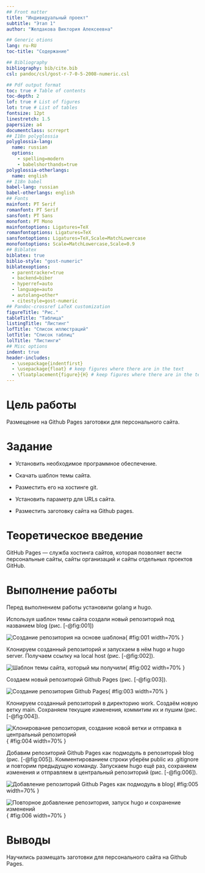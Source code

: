 ```yaml
---
## Front matter
title: "Индивидуальный проект"
subtitle: "Этап 1"
author: "Желдакова Виктория Алексеевна"

## Generic otions
lang: ru-RU
toc-title: "Содержание"

## Bibliography
bibliography: bib/cite.bib
csl: pandoc/csl/gost-r-7-0-5-2008-numeric.csl

## Pdf output format
toc: true # Table of contents
toc-depth: 2
lof: true # List of figures
lot: true # List of tables
fontsize: 12pt
linestretch: 1.5
papersize: a4
documentclass: scrreprt
## I18n polyglossia
polyglossia-lang:
  name: russian
  options:
	- spelling=modern
	- babelshorthands=true
polyglossia-otherlangs:
  name: english
## I18n babel
babel-lang: russian
babel-otherlangs: english
## Fonts
mainfont: PT Serif
romanfont: PT Serif
sansfont: PT Sans
monofont: PT Mono
mainfontoptions: Ligatures=TeX
romanfontoptions: Ligatures=TeX
sansfontoptions: Ligatures=TeX,Scale=MatchLowercase
monofontoptions: Scale=MatchLowercase,Scale=0.9
## Biblatex
biblatex: true
biblio-style: "gost-numeric"
biblatexoptions:
  - parentracker=true
  - backend=biber
  - hyperref=auto
  - language=auto
  - autolang=other*
  - citestyle=gost-numeric
## Pandoc-crossref LaTeX customization
figureTitle: "Рис."
tableTitle: "Таблица"
listingTitle: "Листинг"
lofTitle: "Список иллюстраций"
lotTitle: "Список таблиц"
lolTitle: "Листинги"
## Misc options
indent: true
header-includes:
  - \usepackage{indentfirst}
  - \usepackage{float} # keep figures where there are in the text
  - \floatplacement{figure}{H} # keep figures where there are in the text
---
```


# Цель работы

Размещение на Github Pages заготовки для персонального сайта.

# Задание

- Установить необходимое программное обеспечение.

- Скачать шаблон темы сайта.

- Разместить его на хостинге git.

- Установить параметр для URLs сайта.

- Разместить заготовку сайта на Github pages.

# Теоретическое введение

GitHub Pages — служба хостинга сайтов, которая позволяет вести персональные сайты, сайты организаций и сайты отдельных проектов GitHub.

# Выполнение работы

Перед выполнением работы установили golang и hugo.

Используя шаблон темы сайта создали новый репозиторий под названием blog (рис. [-@fig:001])

![Создание репозитория на основе шаблона](image/1.png){ #fig:001 width=70% }

Клонируем созданный репозиторий и запускаем в нём hugo и hugo server. Получаем ссылку на local host (рис. [-@fig:002]). 

![Шаблон темы сайта, который мы получили](image/6.png){ #fig:002 width=70% }

Создаем новый репозиторий Github Pages (рис. [-@fig:003]). 

![Создание репозитория Github Pages](image/2.png){ #fig:003 width=70% }

Клонируем созданный репозиторий в директорию work. Создаём новую ветку main. Сохраняем текущие изменения, коммитим их и пушим (рис. [-@fig:004]).

![Клонирование репозитория, создание новой ветки и отправка в центральный репозиторий](image/3.png){ #fig:004 width=70% }

Добавим репозиторий Github Pages как подмодуль в репозиторий blog (рис. [-@fig:005]). Комментированием строки уберём public из .gitignore и повторим предыдущую команду. Запускаем hugo ещё раз, сохраняем изменения и отправляем в центральный репозиторий (рис. [-@fig:006]). 

![Добавление репозиторий Github Pages как подмодуль в blog](image/4.png){ #fig:005 width=70% }

![Повторное добавление репозитория, запуск hugo и сохранение изменений](image/5.png){ #fig:006 width=70% }

# Выводы

Научились размещать заготовки для персонального сайта на Github Pages.

